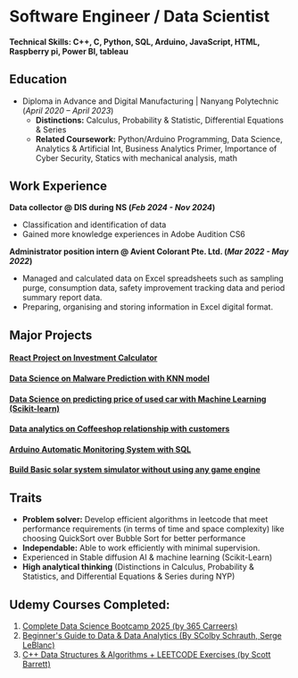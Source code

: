 # Software Engineer / Data Scientist

#### Technical Skills: C++, C, Python, SQL, Arduino, JavaScript, HTML, Raspberry pi, Power BI, tableau

## Education
- Diploma in Advance and Digital Manufacturing	| Nanyang Polytechnic (_April 2020 – April 2023_)	 			        		
  - **Distinctions:** Calculus, Probability & Statistic, Differential Equations & Series
  - **Related Coursework:** Python/Arduino Programming, Data Science, Analytics & Artificial Int, Business Analytics Primer, Importance of Cyber Security, Statics with mechanical analysis, math

## Work Experience
**Data collector @ DIS during NS (_Feb 2024 - Nov 2024_)**
- Classification and identification of data
- Gained more knowledge experiences in Adobe Audition CS6

**Administrator position intern @ Avient Colorant Pte. Ltd. (_Mar 2022 - May 2022_)**
- Managed and calculated data on Excel spreadsheets such as sampling purge, consumption data, safety improvement tracking data and period summary report data.
- Preparing, organising and storing information in Excel digital format. 

## Major Projects
#### [React Project on Investment Calculator](https://github.com/JS-codev/portfolio/blob/main/React/Online%20Investment%20Calculator/Video%20Preview%20%26%20Explanation.md)
#### [Data Science on Malware Prediction with KNN model](https://github.com/JS-codev/portfolio/blob/main/Projects/Data%20Science/Practical%20projects/Malware%20Prediction%20(KNN)/Malware_Prediction_using_KNN_(machine_training).ipynb)
#### [Data Science on predicting price of used car with Machine Learning (Scikit-learn)](https://github.com/JS-codev/portfolio/blob/main/Projects/Data%20Science/Practical%20projects/Used%20Car%20Price%20Prediction%20(LinearRegression)/Predict%20the%20price%20of%20a%20used%20car.ipynb)
#### [Data analytics on Coffeeshop relationship with customers](https://github.com/JS-codev/portfolio/blob/main/Projects/Data%20Analytics%20on%20CofficeShop%20relationship%20with%20customers/CoffeeShop_code_Analysis.ipynb)
#### [Arduino Automatic Monitoring System with SQL](https://github.com/JS-codev/portfolio/blob/main/Projects/NYP%20Projects/Arduino%20automatic%20monitoring%20system%20with%20SQL/Overview.md)
#### [Build Basic solar system simulator without using any game engine](https://github.com/JS-codev/OpenGL/tree/main/Solar%20system)
## Traits
- **Problem solver:** Develop efficient algorithms in leetcode that meet performance requirements (in terms of time and space complexity) like choosing QuickSort over Bubble Sort for better performance
- **Independable:** Able to work efficiently with minimal supervision.
- Experienced in Stable diffusion AI & machine learning (Scikit-Learn)
- **High analytical thinking** (Distinctions in Calculus, Probability & Statistics, and Differential Equations & Series during NYP)

## Udemy Courses Completed:
1. [Complete Data Science Bootcamp 2025 (by 365 Carreers)](https://github.com/JS-codev/portfolio/blob/main/Projects/Udemy%20Certification/Complete_Data_Science_Bootcamp.pdf)
2. [Beginner's Guide to Data & Data Analytics (By SColby Schrauth, Serge LeBlanc)](https://github.com/JS-codev/portfolio/blob/main/Projects/Udemy%20Certification/Beginner's%20Guide%20to%20Data%20%26%20Data%20Analytics.pdf)
3. [C++ Data Structures & Algorithms + LEETCODE Exercises (by Scott Barrett)](https://github.com/JS-codev/portfolio/blob/main/Projects/Udemy%20Certification/C%2B%2B%20Data%20Structures%20%26%20Algorithms%20%2B%20LEETCODE%20Exercises%20(by%20Scott%20Barrett).pdf)
